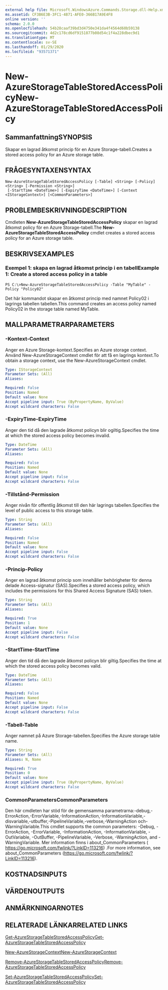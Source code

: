 ```yaml
---
external help file: Microsoft.WindowsAzure.Commands.Storage.dll-Help.xml
ms.assetid: CF3B6E3B-3FC1-4871-AFE0-366B17A9E4F8
online version: ''
schema: 2.0.0
ms.openlocfilehash: 54b28caaf39bd3d4750e341da4f4564d60b59138
ms.sourcegitcommit: 4d2c178cd6df9151877b08d54c1f4a228dbec9d1
ms.translationtype: MT
ms.contentlocale: sv-SE
ms.lasthandoff: 01/29/2020
ms.locfileid: "93571371"
---
```

# <span data-ttu-id="6f5d4-101">New-AzureStorageTableStoredAccessPolicy</span><span class="sxs-lookup"><span data-stu-id="6f5d4-101">New-AzureStorageTableStoredAccessPolicy</span></span>

## <span data-ttu-id="6f5d4-102">Sammanfattning</span><span class="sxs-lookup"><span data-stu-id="6f5d4-102">SYNOPSIS</span></span>
<span data-ttu-id="6f5d4-103">Skapar en lagrad åtkomst princip för en Azure Storage-tabell.</span><span class="sxs-lookup"><span data-stu-id="6f5d4-103">Creates a stored access policy for an Azure storage table.</span></span>

## <span data-ttu-id="6f5d4-104">FRÅGESYNTAXEN</span><span class="sxs-lookup"><span data-stu-id="6f5d4-104">SYNTAX</span></span>

```
New-AzureStorageTableStoredAccessPolicy [-Table] <String> [-Policy] <String> [-Permission <String>]
 [-StartTime <DateTime>] [-ExpiryTime <DateTime>] [-Context <IStorageContext>] [<CommonParameters>]
```

## <span data-ttu-id="6f5d4-105">PROBLEMBESKRIVNING</span><span class="sxs-lookup"><span data-stu-id="6f5d4-105">DESCRIPTION</span></span>
<span data-ttu-id="6f5d4-106">Cmdleten **New-AzureStorageTableStoredAccessPolicy** skapar en lagrad åtkomst policy för en Azure Storage-tabell.</span><span class="sxs-lookup"><span data-stu-id="6f5d4-106">The **New-AzureStorageTableStoredAccessPolicy** cmdlet creates a stored access policy for an Azure storage table.</span></span>

## <span data-ttu-id="6f5d4-107">BESKRIVS</span><span class="sxs-lookup"><span data-stu-id="6f5d4-107">EXAMPLES</span></span>

### <span data-ttu-id="6f5d4-108">Exempel 1: skapa en lagrad åtkomst princip i en tabell</span><span class="sxs-lookup"><span data-stu-id="6f5d4-108">Example 1: Create a stored access policy in a table</span></span>
```
PS C:\>New-AzureStorageTableStoredAccessPolicy -Table "MyTable" -Policy "Policy02"
```

<span data-ttu-id="6f5d4-109">Det här kommandot skapar en åtkomst princip med namnet Policy02 i lagrings tabellen tabellen.</span><span class="sxs-lookup"><span data-stu-id="6f5d4-109">This command creates an access policy named Policy02 in the storage table named MyTable.</span></span>

## <span data-ttu-id="6f5d4-110">MALLPARAMETRAR</span><span class="sxs-lookup"><span data-stu-id="6f5d4-110">PARAMETERS</span></span>

### <span data-ttu-id="6f5d4-111">-Kontext</span><span class="sxs-lookup"><span data-stu-id="6f5d4-111">-Context</span></span>
<span data-ttu-id="6f5d4-112">Anger en Azure Storage-kontext.</span><span class="sxs-lookup"><span data-stu-id="6f5d4-112">Specifies an Azure storage context.</span></span>
<span data-ttu-id="6f5d4-113">Använd New-AzureStorageContext cmdlet för att få en lagrings kontext.</span><span class="sxs-lookup"><span data-stu-id="6f5d4-113">To obtain a storage context, use the New-AzureStorageContext cmdlet.</span></span>

```yaml
Type: IStorageContext
Parameter Sets: (All)
Aliases: 

Required: False
Position: Named
Default value: None
Accept pipeline input: True (ByPropertyName, ByValue)
Accept wildcard characters: False
```

### <span data-ttu-id="6f5d4-114">-ExpiryTime</span><span class="sxs-lookup"><span data-stu-id="6f5d4-114">-ExpiryTime</span></span>
<span data-ttu-id="6f5d4-115">Anger den tid då den lagrade åtkomst policyn blir ogiltig.</span><span class="sxs-lookup"><span data-stu-id="6f5d4-115">Specifies the time at which the stored access policy becomes invalid.</span></span>

```yaml
Type: DateTime
Parameter Sets: (All)
Aliases: 

Required: False
Position: Named
Default value: None
Accept pipeline input: False
Accept wildcard characters: False
```

### <span data-ttu-id="6f5d4-116">-Tillstånd</span><span class="sxs-lookup"><span data-stu-id="6f5d4-116">-Permission</span></span>
<span data-ttu-id="6f5d4-117">Anger nivån för offentlig åtkomst till den här lagrings tabellen.</span><span class="sxs-lookup"><span data-stu-id="6f5d4-117">Specifies the level of public access to this storage table.</span></span>

```yaml
Type: String
Parameter Sets: (All)
Aliases: 

Required: False
Position: Named
Default value: None
Accept pipeline input: False
Accept wildcard characters: False
```

### <span data-ttu-id="6f5d4-118">-Princip</span><span class="sxs-lookup"><span data-stu-id="6f5d4-118">-Policy</span></span>
<span data-ttu-id="6f5d4-119">Anger en lagrad åtkomst princip som innehåller behörigheter för denna delade Access-signatur (SAS).</span><span class="sxs-lookup"><span data-stu-id="6f5d4-119">Specifies a stored access policy, which includes the permissions for this Shared Access Signature (SAS) token.</span></span>

```yaml
Type: String
Parameter Sets: (All)
Aliases: 

Required: True
Position: 1
Default value: None
Accept pipeline input: False
Accept wildcard characters: False
```

### <span data-ttu-id="6f5d4-120">-StartTime</span><span class="sxs-lookup"><span data-stu-id="6f5d4-120">-StartTime</span></span>
<span data-ttu-id="6f5d4-121">Anger den tid då den lagrade åtkomst policyn blir giltig.</span><span class="sxs-lookup"><span data-stu-id="6f5d4-121">Specifies the time at which the stored access policy becomes valid.</span></span>

```yaml
Type: DateTime
Parameter Sets: (All)
Aliases: 

Required: False
Position: Named
Default value: None
Accept pipeline input: False
Accept wildcard characters: False
```

### <span data-ttu-id="6f5d4-122">-Tabell</span><span class="sxs-lookup"><span data-stu-id="6f5d4-122">-Table</span></span>
<span data-ttu-id="6f5d4-123">Anger namnet på Azure Storage-tabellen.</span><span class="sxs-lookup"><span data-stu-id="6f5d4-123">Specifies the Azure storage table name.</span></span>

```yaml
Type: String
Parameter Sets: (All)
Aliases: N, Name

Required: True
Position: 0
Default value: None
Accept pipeline input: True (ByPropertyName, ByValue)
Accept wildcard characters: False
```

### <span data-ttu-id="6f5d4-124">CommonParameters</span><span class="sxs-lookup"><span data-stu-id="6f5d4-124">CommonParameters</span></span>
<span data-ttu-id="6f5d4-125">Den här cmdleten har stöd för de gemensamma parametrarna:-debug,-ErrorAction,-ErrorVariable,-InformationAction,-InformationVariable,-disvariable,-utbuffer,-PipelineVariable,-verbose,-WarningAction och-WarningVariable.</span><span class="sxs-lookup"><span data-stu-id="6f5d4-125">This cmdlet supports the common parameters: -Debug, -ErrorAction, -ErrorVariable, -InformationAction, -InformationVariable, -OutVariable, -OutBuffer, -PipelineVariable, -Verbose, -WarningAction, and -WarningVariable.</span></span> <span data-ttu-id="6f5d4-126">Mer information finns i about_CommonParameters ( https://go.microsoft.com/fwlink/?LinkID=113216) .</span><span class="sxs-lookup"><span data-stu-id="6f5d4-126">For more information, see about_CommonParameters (https://go.microsoft.com/fwlink/?LinkID=113216).</span></span>

## <span data-ttu-id="6f5d4-127">KOSTNADS</span><span class="sxs-lookup"><span data-stu-id="6f5d4-127">INPUTS</span></span>

## <span data-ttu-id="6f5d4-128">VÄRDEN</span><span class="sxs-lookup"><span data-stu-id="6f5d4-128">OUTPUTS</span></span>

## <span data-ttu-id="6f5d4-129">ANMÄRKNINGAR</span><span class="sxs-lookup"><span data-stu-id="6f5d4-129">NOTES</span></span>

## <span data-ttu-id="6f5d4-130">RELATERADE LÄNKAR</span><span class="sxs-lookup"><span data-stu-id="6f5d4-130">RELATED LINKS</span></span>

[<span data-ttu-id="6f5d4-131">Get-AzureStorageTableStoredAccessPolicy</span><span class="sxs-lookup"><span data-stu-id="6f5d4-131">Get-AzureStorageTableStoredAccessPolicy</span></span>](./Get-AzureStorageTableStoredAccessPolicy.md)

[<span data-ttu-id="6f5d4-132">New-AzureStorageContext</span><span class="sxs-lookup"><span data-stu-id="6f5d4-132">New-AzureStorageContext</span></span>](./New-AzureStorageContext.md)

[<span data-ttu-id="6f5d4-133">Remove-AzureStorageTableStoredAccessPolicy</span><span class="sxs-lookup"><span data-stu-id="6f5d4-133">Remove-AzureStorageTableStoredAccessPolicy</span></span>](./Remove-AzureStorageTableStoredAccessPolicy.md)

[<span data-ttu-id="6f5d4-134">Set-AzureStorageTableStoredAccessPolicy</span><span class="sxs-lookup"><span data-stu-id="6f5d4-134">Set-AzureStorageTableStoredAccessPolicy</span></span>](./Set-AzureStorageTableStoredAccessPolicy.md)


